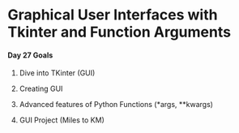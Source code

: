 # Graphical User Interfaces with Tkinter and Function Arguments

#### Day 27 Goals

1. Dive into TKinter (GUI)

2. Creating GUI

3. Advanced features of Python Functions (\*args, \*\*kwargs)

4. GUI Project (Miles to KM)
